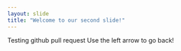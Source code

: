 ```yaml
---
layout: slide
title: "Welcome to our second slide!"
---
```

Testing github pull request
Use the left arrow to go back!

